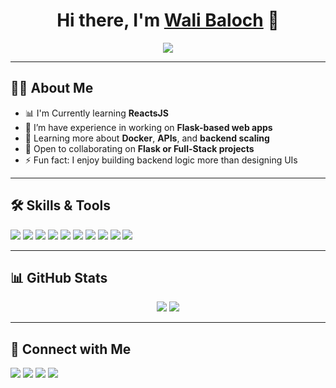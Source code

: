 <h1 align="center">Hi there, I'm <a href="https://github.com/iscobaloch">Wali Baloch</a> 👋</h1>

<p align="center">
  <a href="#"><img src="https://readme-typing-svg.herokuapp.com?font=IBM+Plex+Sans&color=F72EE2&size=25&lines=Welcome+to+my+GitHub+Profile!;I+am+a+Flask+Developer;Passionate+about+Backend+Development" /></a>
</p>

---

## 🙋‍♂️ About Me

- 📊 I'm Currently learning **ReactsJS**
- 🔭 I’m have experience in working on **Flask-based web apps**
- 🌱 Learning more about **Docker**, **APIs**, and **backend scaling**
- 👯 Open to collaborating on **Flask or Full-Stack projects**
- ⚡ Fun fact: I enjoy building backend logic more than designing UIs

---

## 🛠️ Skills & Tools

<p>
  <img src="https://img.shields.io/badge/-Python-3776AB?style=flat-square&logo=python&logoColor=white"/>
  <img src="https://img.shields.io/badge/-Flask-000000?style=flat-square&logo=flask&logoColor=white"/>
  
  <img src="https://img.shields.io/badge/-React-000000?style=flat-square&logo=react&logoColor=white"/>
  <img src="https://img.shields.io/badge/-MySQL-4479A1?style=flat-square&logo=mysql&logoColor=white"/>
  <img src="https://img.shields.io/badge/-Apache-D22128?style=flat-square&logo=apache&logoColor=white"/>
  <img src="https://img.shields.io/badge/-Pycharm-13B03C?style=flat-square&logo=pycharm&logoColor=white"/>
  <img src="https://img.shields.io/badge/-Ubuntu-E95420?style=flat-square&logo=ubuntu&logoColor=white"/>
  <img src="https://img.shields.io/badge/-HTML5-E34F26?style=flat-square&logo=html5&logoColor=white"/>
  <img src="https://img.shields.io/badge/-CSS3-1572B6?style=flat-square&logo=css3&logoColor=white"/>
  <img src="https://img.shields.io/badge/-GitHub-181717?style=flat-square&logo=github&logoColor=white"/>
</p>

---

## 📊 GitHub Stats

<p align="center">
  <img src="https://github-readme-stats.vercel.app/api/top-langs/?username=iscobaloch&layout=compact&theme=radical" />
  <img src="https://github-readme-streak-stats.herokuapp.com/?user=iscobaloch&theme=radical" />
</p>

---

## 🤝 Connect with Me

<p>
  <a href="https://github.com/iscobaloch"><img src="https://img.shields.io/badge/-iscobaloch-181717?logo=github&style=flat-square"/></a>
  <a href="https://instagram.com/iscobaloch"><img src="https://img.shields.io/badge/-iscobaloch-E4405F?logo=instagram&style=flat-square"/></a>
  <a href="mailto:iscobaloch@gmail.com"><img src="https://img.shields.io/badge/-iscobaloch@gmail.com-D14836?logo=gmail&style=flat-square"/></a>
  <a href="https://twitter.com/iscobaloch"><img src="https://img.shields.io/badge/-iscobaloch-1DA1F2?logo=twitter&style=flat-square"/></a>
</p>
